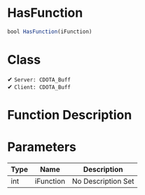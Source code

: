 # HasFunction
```js	
bool HasFunction(iFunction)
```
# Class
✔ `Server: CDOTA_Buff`  
✔ `Client: CDOTA_Buff`  

# Function Description

# Parameters
Type|Name|Description
--|--|--
int|iFunction|No Description Set
